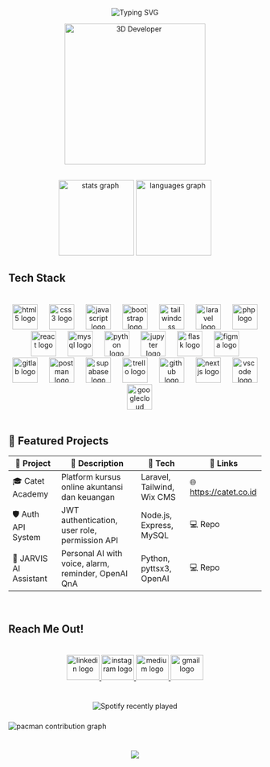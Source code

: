 <p align="center">
  <img src="https://readme-typing-svg.demolab.com?font=Fira+Code&size=24&pause=1000&color=00FFFF&center=true&vCenter=true&width=500&lines=Hi%2C+I'm+Rivan+Alamsyah!;Back-End+Developer+%7C+Tech+Explorer;Building+Solutions+with+Code+%F0%9F%92%BB" alt="Typing SVG" />
</p>

<p align="center">
  <img src="https://github.com/rivanalamsyah/rivanalamsyah/assets/3d-animation.gif" alt="3D Developer" width="280"/>
</p>

<br clear="both">

<div align="center">
  <img src="https://github-readme-stats.vercel.app/api?username=rivanalamsyah&hide_title=false&hide_rank=false&show_icons=true&include_all_commits=true&count_private=true&disable_animations=false&theme=dracula&locale=en&hide_border=false&order=1" height="150" alt="stats graph"  />
  <img src="https://github-readme-stats.vercel.app/api/top-langs?username=rivanalamsyah&locale=en&hide_title=false&layout=compact&card_width=320&langs_count=5&theme=dracula&hide_border=false&order=2" height="150" alt="languages graph"  />
</div>

###

<h2 align="left">Tech Stack</h2>

###

<br clear="both">

<div align="center">
  <img src="https://cdn.jsdelivr.net/gh/devicons/devicon/icons/html5/html5-original.svg" height="50" alt="html5 logo"  />
  <img width="15" />
  <img src="https://cdn.jsdelivr.net/gh/devicons/devicon/icons/css3/css3-original.svg" height="50" alt="css3 logo"  />
  <img width="15" />
  <img src="https://cdn.jsdelivr.net/gh/devicons/devicon/icons/javascript/javascript-original.svg" height="50" alt="javascript logo"  />
  <img width="15" />
  <img src="https://cdn.jsdelivr.net/gh/devicons/devicon/icons/bootstrap/bootstrap-original.svg" height="50" alt="bootstrap logo"  />
  <img width="15" />
  <img src="https://cdn.simpleicons.org/tailwindcss/06B6D4" height="50" alt="tailwindcss logo"  />
  <img width="15" />
  <img src="https://cdn.jsdelivr.net/gh/devicons/devicon/icons/laravel/laravel-original.svg" height="50" alt="laravel logo"  />
  <img width="15" />
  <img src="https://skillicons.dev/icons?i=php" height="50" alt="php logo"  />
  <img width="15" />
  <img src="https://cdn.simpleicons.org/react/61DAFB" height="50" alt="react logo"  />
  <img width="15" />
  <img src="https://cdn.simpleicons.org/mysql/4479A1" height="50" alt="mysql logo"  />
  <img width="15" />
  <img src="https://skillicons.dev/icons?i=py" height="50" alt="python logo"  />
  <img width="15" />
  <img src="https://cdn.simpleicons.org/jupyter/F37626" height="50" alt="jupyter logo"  />
  <img width="15" />
  <img src="https://skillicons.dev/icons?i=flask" height="50" alt="flask logo"  />
  <img width="15" />
  <img src="https://skillicons.dev/icons?i=figma" height="50" alt="figma logo"  />
  <img width="15" />
  <img src="https://cdn.simpleicons.org/gitlab/FC6D26" height="50" alt="gitlab logo"  />
  <img width="15" />
  <img src="https://skillicons.dev/icons?i=postman" height="50" alt="postman logo"  />
  <img width="15" />
  <img src="https://cdn.simpleicons.org/supabase/3ECF8E" height="50" alt="supabase logo"  />
  <img width="15" />
  <img src="https://cdn.simpleicons.org/trello/0052CC" height="50" alt="trello logo"  />
  <img width="15" />
  <img src="https://skillicons.dev/icons?i=github" height="50" alt="github logo"  />
  <img width="15" />
  <img src="https://skillicons.dev/icons?i=nextjs" height="50" alt="nextjs logo"  />
  <img width="15" />
  <img src="https://skillicons.dev/icons?i=vscode" height="50" alt="vscode logo"  />
  <img width="15" />
  <img src="https://skillicons.dev/icons?i=gcp" height="50" alt="googlecloud logo"  />
</div>

<br clear="both">

## 🚀 Featured Projects

| 🧩 Project              | 🔎 Description                                           | 🧰 Tech                        | 🔗 Links  |
|------------------------|--------------------------------------------------------|-------------------------------|-----------|
| 🎓 Catet Academy       | Platform kursus online akuntansi dan keuangan         | Laravel, Tailwind, Wix CMS    | 🌐 https://catet.co.id   |
| 🛡️ Auth API System     | JWT authentication, user role, permission API         | Node.js, Express, MySQL       | 💻 Repo   |
| 🤖 JARVIS AI Assistant | Personal AI with voice, alarm, reminder, OpenAI QnA   | Python, pyttsx3, OpenAI       | 💻 Repo   |

<br clear="both">

###

<h2 align="left">Reach Me Out!</h2>

###

<br clear="both">

<div align="center">
  <a href="www.linkedin.com/in/rivanalamsyah" target="_blank">
    <img src="https://raw.githubusercontent.com/maurodesouza/profile-readme-generator/master/src/assets/icons/social/linkedin/default.svg" width="65" height="50" alt="linkedin logo"  />
  </a>
  <a href="https://www.instagram.com/rivanalamsyahh/" target="_blank">
    <img src="https://raw.githubusercontent.com/maurodesouza/profile-readme-generator/master/src/assets/icons/social/instagram/default.svg" width="65" height="50" alt="instagram logo"  />
  </a>
  <a href="https://medium.com/@rivanalamsyah" target="_blank">
    <img src="https://raw.githubusercontent.com/maurodesouza/profile-readme-generator/master/src/assets/icons/social/medium/default.svg" width="65" height="50" alt="medium logo"  />
  </a>
  <a href="mailto:alamsyahrivan14@gmail.com" target="_blank">
    <img src="https://raw.githubusercontent.com/maurodesouza/profile-readme-generator/master/src/assets/icons/social/gmail/default.svg" width="65" height="50" alt="gmail logo"  />
  </a>
</div>

###

<br clear="both">

<div align="center">
  <img src="https://spotify-recently-played-readme.vercel.app/api?count=5&unique=true" alt="Spotify recently played" />
</div>

###

<picture>
  <source media="(prefers-color-scheme: dark)" srcset="https://raw.githubusercontent.com/rivanalamsyah/rivanalamsyah/output/pacman-contribution-graph-dark.svg">
  <source media="(prefers-color-scheme: light)" srcset="https://raw.githubusercontent.com/rivanalamsyah/rivanalamsyah/output/pacman-contribution-graph.svg">
  <img alt="pacman contribution graph" src="https://raw.githubusercontent.com/rivanalamsyah/rivanalamsyah/output/pacman-contribution-graph.svg">
</picture>

###

<br clear="both">

<div align="center">
  <img src="https://profile-counter.glitch.me/rivanalamsyah/count.svg?"  />
</div>

###
